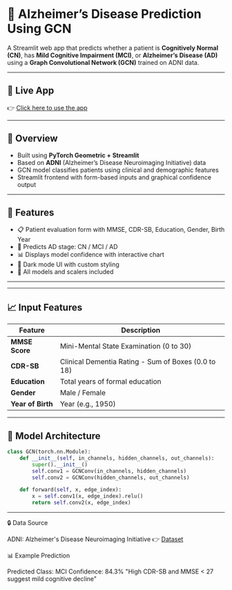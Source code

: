 # 🧠 Alzheimer’s Disease Prediction Using GCN

A Streamlit web app that predicts whether a patient is **Cognitively Normal (CN)**, has **Mild Cognitive Impairment (MCI)**, or **Alzheimer’s Disease (AD)** using a **Graph Convolutional Network (GCN)** trained on ADNI data.

---

## 🔗 Live App

👉 [Click here to use the app](https://varnica-sharma-multi-omics-alzheimer-diagnosis.streamlit.app)

---

## 📌 Overview

- Built using **PyTorch Geometric + Streamlit**
- Based on **ADNI** (Alzheimer’s Disease Neuroimaging Initiative) data
- GCN model classifies patients using clinical and demographic features
- Streamlit frontend with form-based inputs and graphical confidence output

---

## 🚀 Features

- 📋 Patient evaluation form with MMSE, CDR-SB, Education, Gender, Birth Year
- 🧠 Predicts AD stage: CN / MCI / AD
- 📊 Displays model confidence with interactive chart
- 🌙 Dark mode UI with custom styling
- 💾 All models and scalers included

---


---

## 📈 Input Features

| Feature          | Description                                         |
|------------------|-----------------------------------------------------|
| **MMSE Score**   | Mini-Mental State Examination (0 to 30)             |
| **CDR-SB**       | Clinical Dementia Rating - Sum of Boxes (0.0 to 18) |
| **Education**    | Total years of formal education                     |
| **Gender**       | Male / Female                                       |
| **Year of Birth**| Year (e.g., 1950)                                   |

---

## 🧠 Model Architecture

```python
class GCN(torch.nn.Module):
    def __init__(self, in_channels, hidden_channels, out_channels):
        super().__init__()
        self.conv1 = GCNConv(in_channels, hidden_channels)
        self.conv2 = GCNConv(hidden_channels, out_channels)

    def forward(self, x, edge_index):
        x = self.conv1(x, edge_index).relu()
        return self.conv2(x, edge_index)
```

---


🔒 Data Source

ADNI: Alzheimer's Disease Neuroimaging Initiative
👉 [Dataset](https://ida.loni.usc.edu)

📊 Example Prediction

Predicted Class: MCI
Confidence: 84.3%
"High CDR-SB and MMSE < 27 suggest mild cognitive decline"
